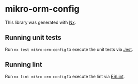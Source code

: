 # mikro-orm-config

This library was generated with [Nx](https://nx.dev).

## Running unit tests

Run `nx test mikro-orm-config` to execute the unit tests via [Jest](https://jestjs.io).

## Running lint

Run `nx lint mikro-orm-config` to execute the lint via [ESLint](https://eslint.org/).
